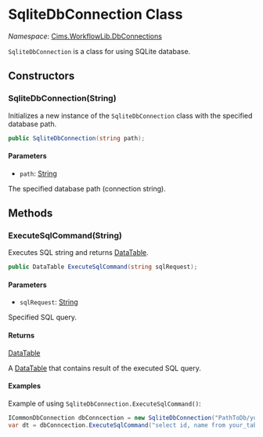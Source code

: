 # SqliteDbConnection Class

*Namespace*: [Cims.WorkflowLib.DbConnections](Cims.WorkflowLib.DbConnections.md)

`SqliteDbConnection` is a class for using SQLite database.

## Constructors 

### SqliteDbConnection(String)

Initializes a new instance of the `SqliteDbConnection` class with the specified database path.

```C#
public SqliteDbConnection(string path);
```

#### Parameters 

- `path`: [String](https://learn.microsoft.com/en-us/dotnet/api/system.string)

The specified database path (connection string). 

## Methods

### ExecuteSqlCommand(String)

Executes SQL string and returns [DataTable](https://learn.microsoft.com/en-us/dotnet/api/system.data.datatable).

```C#
public DataTable ExecuteSqlCommand(string sqlRequest);
```

#### Parameters 

- `sqlRequest`: [String](https://learn.microsoft.com/en-us/dotnet/api/system.string)

Specified SQL query.

#### Returns 

[DataTable](https://learn.microsoft.com/en-us/dotnet/api/system.data.datatable)

A [DataTable](https://learn.microsoft.com/en-us/dotnet/api/system.data.datatable) that contains result of the executed SQL query.

#### Examples 

Example of using `SqliteDbConnection.ExecuteSqlCommand()`:
```C#
ICommonDbConnection dbConncection = new SqliteDbConnection("PathToDb/yourdb.db");
var dt = dbConncection.ExecuteSqlCommand("select id, name from your_table;");
```
